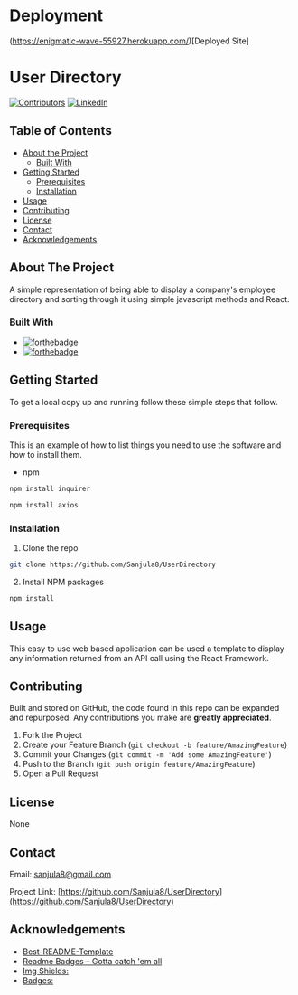 # Deployment
(https://enigmatic-wave-55927.herokuapp.com/)[Deployed Site]

# User Directory
[![Contributors][contributors-shield]][contributors-url]
[![LinkedIn][linkedin-shield]][linkedin-url]
## Table of Contents

* [About the Project](#about-the-project)
  * [Built With](#built-with)
* [Getting Started](#getting-started)
  * [Prerequisites](#prerequisites)
  * [Installation](#installation)
* [Usage](#usage)
* [Contributing](#contributing)
* [License](#license)
* [Contact](#contact)
* [Acknowledgements](#acknowledgements)


## About The Project

A simple representation of being able to display a company's employee directory and sorting through it using simple javascript methods and React.

### Built With

* [![forthebadge](https://forthebadge.com/images/badges/uses-js.svg)](https://forthebadge.com)
* [![forthebadge](https://forthebadge.com/images/badges/made-with-javascript.svg)](https://forthebadge.com)


## Getting Started

To get a local copy up and running follow these simple steps that follow.

### Prerequisites

This is an example of how to list things you need to use the software and how to install them.
* npm 
```sh
npm install inquirer
```
```sh
npm install axios
```

### Installation
 
1. Clone the repo
```sh
git clone https://github.com/Sanjula8/UserDirectory
```
2. Install NPM packages
```sh
npm install
```

## Usage

This easy to use web based application can be used a template to display any information returned from an API call using the React Framework.

## Contributing

Built and stored on GitHub, the code found in this repo can be expanded and repurposed. Any contributions you make are **greatly appreciated**.

1. Fork the Project
2. Create your Feature Branch (`git checkout -b feature/AmazingFeature`)
3. Commit your Changes (`git commit -m 'Add some AmazingFeature'`)
4. Push to the Branch (`git push origin feature/AmazingFeature`)
5. Open a Pull Request


## License

None

## Contact

Email: [sanjula8@gmail.com](sanjula8@gmail.com)

Project Link: [https://github.com/Sanjula8/UserDirectory](https://github.com/Sanjula8/UserDirectory)


## Acknowledgements

* [Best-README-Template](https://github.com/othneildrew/Best-README-Template/blob/master/README.md)
* [Readme Badges – Gotta catch 'em all](https://github.com/boennemann/badges)
* [Img Shields:](https://shields.io)
* [Badges:](https://forthebadge.com/)



<!-- MARKDOWN LINKS & IMAGES -->
[linkedin-shield]: https://img.shields.io/badge/-LinkedIn-black.svg?style=flat-square&logo=linkedin&colorB=555
[linkedin-url]: https://www.linkedin.com/in/sanjula-mahathantila-0046a7a3/
[contributors-shield]: https://img.shields.io/github/contributors/Swordspeare09/user-directory.svg?style=flat-square
[contributors-url]: https://github.com/Sanjula8/UserDirectory/graphs/contributors